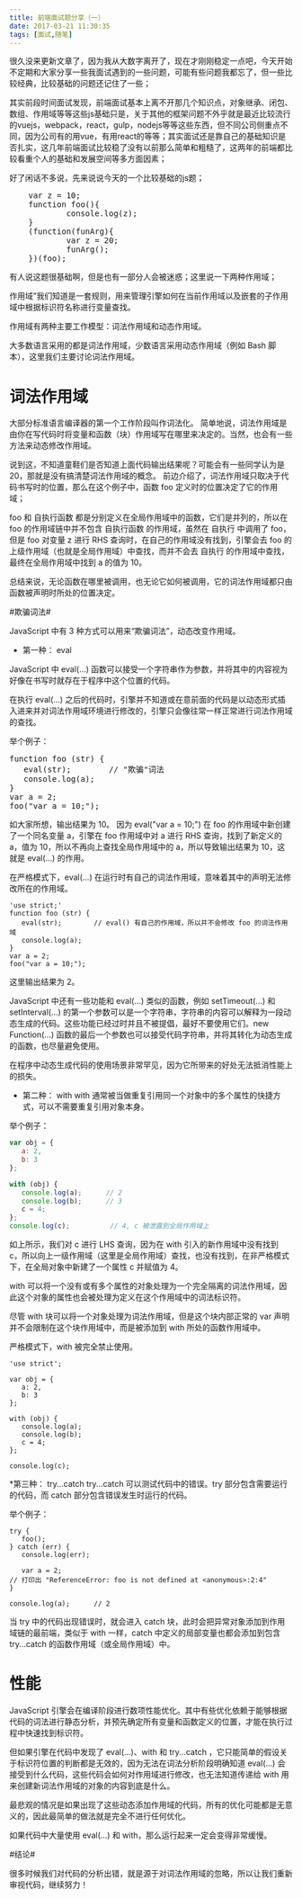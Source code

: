 ```yaml
---
title: 前端面试题分享（一）
date: 2017-03-21 11:30:35
tags: [面试,随笔]
---
```


很久没来更新文章了，因为我从大数字离开了，现在才刚刚稳定一点吧，今天开始不定期和大家分享一些我面试遇到的一些问题，可能有些问题我都忘了，但一些比较经典，比较基础的问题还记住了一些；

其实前段时间面试发现，前端面试基本上离不开那几个知识点，对象继承、闭包、数组、作用域等等这些js基础只是，关于其他的框架问题不外乎就是最近比较流行的vuejs，webpack，react，gulp，nodejs等等这些东西，但不同公司侧重点不同，因为公司有的用vue，有用react的等等；其实面试还是靠自己的基础知识是否扎实，这几年前端面试比较稳了没有以前那么简单和粗糙了，这两年的前端都比较看重个人的基础和发展空间等多方面因素；

好了闲话不多说，先来说说今天的一个比较基础的js题；

<pre>
    var z = 10;
    function foo(){
            console.log(z);
    }
    (function(funArg){
            var z = 20;
            funArg();
    })(foo);
</pre>

有人说这题很基础啊，但是也有一部分人会被迷惑；这里说一下两种作用域；

作用域”我们知道是一套规则，用来管理引擎如何在当前作用域以及嵌套的子作用域中根据标识符名称进行变量查找。

作用域有两种主要工作模型：词法作用域和动态作用域。

大多数语言采用的都是词法作用域，少数语言采用动态作用域（例如 Bash 脚本），这里我们主要讨论词法作用域。
<!-- more -->
# 词法作用域 #

大部分标准语言编译器的第一个工作阶段叫作词法化。
简单地说，词法作用域是由你在写代码时将变量和函数（块）作用域写在哪里来决定的。当然，也会有一些方法来动态修改作用域。

说到这，不知道童鞋们是否知道上面代码输出结果呢？可能会有一些同学认为是 20，那就是没有搞清楚词法作用域的概念。
前边介绍了，词法作用域只取决于代码书写时的位置，那么在这个例子中，函数 foo 定义时的位置决定了它的作用域；

foo 和 自执行函数 都是分别定义在全局作用域中的函数，它们是并列的，所以在 foo 的作用域链中并不包含 自执行函数 的作用域，虽然在 自执行 中调用了 foo，但是 foo 对变量 z 进行 RHS 查询时，在自己的作用域没有找到，引擎会去 foo 的上级作用域（也就是全局作用域）中查找，而并不会去 自执行 的作用域中查找，最终在全局作用域中找到 a 的值为 10。

总结来说，无论函数在哪里被调用，也无论它如何被调用，它的词法作用域都只由函数被声明时所处的位置决定。

#欺骗词法#

JavaScript 中有 3 种方式可以用来“欺骗词法”，动态改变作用域。

* 第一种： eval

JavaScript 中 eval(...) 函数可以接受一个字符串作为参数，并将其中的内容视为好像在书写时就存在于程序中这个位置的代码。

在执行 eval(...) 之后的代码时，引擎并不知道或在意前面的代码是以动态形式插入进来并对词法作用域环境进行修改的，引擎只会像往常一样正常进行词法作用域的查找。

举个例子：

<pre>
function foo (str) {
   eval(str);        // "欺骗"词法
   console.log(a);
}
var a = 2;
foo("var a = 10;");
</pre>

如大家所想，输出结果为 10。
因为 eval("var a = 10;") 在 foo 的作用域中新创建了一个同名变量 a，引擎在 foo 作用域中对 a 进行 RHS 查询，找到了新定义的 a，值为 10，所以不再向上查找全局作用域中的 a，所以导致输出结果为 10，这就是 eval(...) 的作用。

在严格模式下，eval(...) 在运行时有自己的词法作用域，意味着其中的声明无法修改所在的作用域。

```
'use strict;'
function foo (str) {
   eval(str);        // eval() 有自己的作用域，所以并不会修改 foo 的词法作用域
   console.log(a);
}
var a = 2;
foo("var a = 10;");

```
这里输出结果为 2。

JavaScript 中还有一些功能和 eval(...) 类似的函数，例如 setTimeout(...) 和 setInterval(...) 的第一个参数可以是一个字符串，字符串的内容可以解释为一段动态生成的代码。这些功能已经过时并且不被提倡，最好不要使用它们。new Function(...) 函数的最后一个参数也可以接受代码字符串，并将其转化为动态生成的函数，也尽量避免使用。

在程序中动态生成代码的使用场景非常罕见，因为它所带来的好处无法抵消性能上的损失。

* 第二种： with
with 通常被当做重复引用同一个对象中的多个属性的快捷方式，可以不需要重复引用对象本身。

举个例子：
``` javascript
var obj = {
   a: 2,
   b: 3
};

with (obj) {
   console.log(a);      // 2
   console.log(b);      // 3
   c = 4;         
};
console.log(c);          // 4, c 被泄露到全局作用域上
```

如上所示，我们对 c 进行 LHS 查询，因为在 with 引入的新作用域中没有找到 c，所以向上一级作用域（这里是全局作用域）查找，也没有找到，在非严格模式下，在全局对象中新建了一个属性 c 并赋值为 4。

with 可以将一个没有或有多个属性的对象处理为一个完全隔离的词法作用域，因此这个对象的属性也会被处理为定义在这个作用域中的词法标识符。

尽管 with 块可以将一个对象处理为词法作用域，但是这个块内部正常的 var 声明并不会限制在这个块作用域中，而是被添加到 with 所处的函数作用域中。

严格模式下，with 被完全禁止使用。
```
'use strict';

var obj = {
   a: 2,
   b: 3
};

with (obj) {
   console.log(a);     
   console.log(b);      
   c = 4;         
};

console.log(c);       
```
*第三种： try...catch
try...catch 可以测试代码中的错误。try 部分包含需要运行的代码，而 catch 部分包含错误发生时运行的代码。

举个例子：
```
try {
   foo();
} catch (err) {
   console.log(err);   

   var a = 2; 
// 打印出 "ReferenceError: foo is not defined at <anonymous>:2:4"
}

console.log(a);      // 2
```
当 try 中的代码出现错误时，就会进入 catch 块，此时会把异常对象添加到作用域链的最前端，类似于 with 一样，catch 中定义的局部变量也都会添加到包含 try...catch 的函数作用域（或全局作用域）中。

# 性能 #

JavaScript 引擎会在编译阶段进行数项性能优化。其中有些优化依赖于能够根据代码的词法进行静态分析，并预先确定所有变量和函数定义的位置，才能在执行过程中快速找到标识符。

但如果引擎在代码中发现了 eval(...)、with 和 try...catch ，它只能简单的假设关于标识符位置的判断都是无效的，因为无法在词法分析阶段明确知道 eval(...) 会接受到什么代码，这些代码会如何对作用域进行修改，也无法知道传递给 with 用来创建新词法作用域的对象的内容到底是什么。

最悲观的情况是如果出现了这些动态添加作用域的代码，所有的优化可能都是无意义的，因此最简单的做法就是完全不进行任何优化。

如果代码中大量使用 eval(...) 和 with，那么运行起来一定会变得非常缓慢。

#结论#

很多时候我们对代码的分析出错，就是源于对词法作用域的忽略，所以让我们重新审视代码，继续努力！